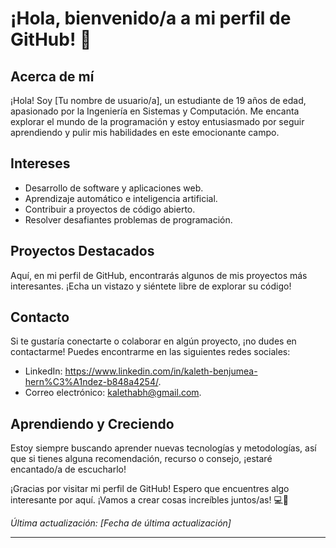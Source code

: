 # ¡Hola, bienvenido/a a mi perfil de GitHub! 👋

## Acerca de mí
¡Hola! Soy [Tu nombre de usuario/a], un estudiante de 19 años de edad, apasionado por la Ingeniería en Sistemas y Computación. Me encanta explorar el mundo de la programación y estoy entusiasmado por seguir aprendiendo y pulir mis habilidades en este emocionante campo.

## Intereses
- Desarrollo de software y aplicaciones web.
- Aprendizaje automático e inteligencia artificial.
- Contribuir a proyectos de código abierto.
- Resolver desafiantes problemas de programación.

## Proyectos Destacados
Aquí, en mi perfil de GitHub, encontrarás algunos de mis proyectos más interesantes. ¡Echa un vistazo y siéntete libre de explorar su código!

## Contacto
Si te gustaría conectarte o colaborar en algún proyecto, ¡no dudes en contactarme! Puedes encontrarme en las siguientes redes sociales:

- LinkedIn: https://www.linkedin.com/in/kaleth-benjumea-hern%C3%A1ndez-b848a4254/.
- Correo electrónico: kalethabh@gmail.com.

## Aprendiendo y Creciendo
Estoy siempre buscando aprender nuevas tecnologías y metodologías, así que si tienes alguna recomendación, recurso o consejo, ¡estaré encantado/a de escucharlo!

¡Gracias por visitar mi perfil de GitHub! Espero que encuentres algo interesante por aquí. ¡Vamos a crear cosas increíbles juntos/as! 💻🚀

_Última actualización: [Fecha de última actualización]_

---
